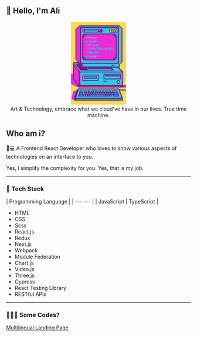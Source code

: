 ## 👀 Hello, I'm Ali
<div align="center">
    <img src="./images/y2k.jpeg" width="150" alt="Y2K Computer" />
    <br />
    <div align='center'>Art & Technology, embrace what we cloud've have in our lives. True time machine.</div>
</div>


<div align="left">

## Who am i?

🎨💻 A Frontend React Developer who loves to show various aspects of technologies on an interface to you.

Yes, I simplify the complexity for you. Yes, that is my job.

---

### 🧰 Tech Stack

| Programming Language |
| --- --- |
| JavaScript | TypeScript |

- HTML
- CSS
- Scss
- React.js
- Redux
- Next.js
- Webpack
- Module Federation
- Chart.js
- Video.js
- Three.js
- Cypress
- React Testing Library
- RESTful APIs

---

### 👨🏻‍💻 Some Codes? 

<a href="https://github.com/aliNzLami/dreamNote"> Multilingual Landing Page </a>

</div>